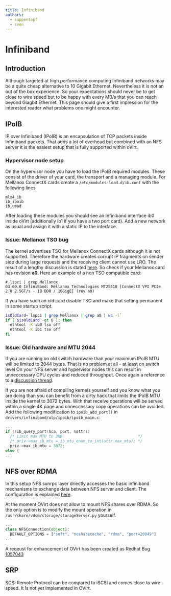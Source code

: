 ```yaml
---
title: Infiniband
authors:
  - suppentopf
  - sven
---
```


# Infiniband

## Introduction

Although targeted at high performance computing Infiniband networks may be a quite cheap alternative to 10 Gigabit Ethernet.
Nevertheless it is not an out of the box experience. So your expectations should never be to get close to wire speed but to be happy with every MB/s that you can reach beyond Giagbit Ethernet.
This page should give a first impression for the interested reader what problems one might encounter.

## IPoIB

IP over Infiniband (IPoIB) is an encapsulation of TCP packets inside Infiniband packets.
That adds a lot of overhead but combined with an NFS server it is the easiest setup that is fully supported within oVirt.

### Hypervisor node setup

On the hypervisor node you have to load the IPoIB required modules. These consist of the driver of your card, the transport and a managing module.
For Mellanox ConnectX cards create a `/etc/modules-load.d/ib.conf` with the following lines

```
mlx4_ib
ib_ipoib
ib_umad
```

After loading these modules you should see an Infiniband interface ib0 inside oVirt (additionally ib1 if you have a two port card).
Add a new network as usual and assign it with a static IP to the interface.

### Issue: Mellanox TSO bug

The kernel advertises TSO for Mellanox ConnectX cards although it is not supported.
Therefore the hardware creates corrupt IP fragments on sender side during large requests and the receiving client cannot use LRO.
The result of a lengthy discussion is stated [here](http://www.spinics.net/lists/linux-rdma/msg17787.html).
So check if your Mellanox card has revision **a0**. Here an example of a non TSO compatible card:

```console
# lspci | grep Mellanox
03:00.0 InfiniBand: Mellanox Technologies MT25418 [ConnectX VPI PCIe 2.0 2.5GT/s - IB DDR / 10GigE] (rev a0)
```

If you have such an old card disable TSO and make that setting permanent in some startup script.

```bash
isOldCard=`lspci | grep Mellanox | grep a0 | wc -l`
if [ $isOldCard -gt 0 ]; then
  ethtool -K ib0 tso off
  ethtool -K ib1 tso off
fi
```

### Issue: Old hardware and MTU 2044

If you are running on old switch hardware than your maximum IPoIB MTU will be limited to 2044 bytes. That is no problem at all - at least on switch level
On your NFS server and hypervisor nodes this can result in unneccessary CPU cycles and reduced throughput.
Once again a reference to a [discussion thread](http://www.spinics.net/lists/linux-rdma/msg15133.html).

If you are not afraid of compiling kernels yourself and you know what you are doing than you can benefit from a dirty hack that limits the IPoIB MTU inside the kernel to 3072 bytes.
With that receive operations will be served within a single 4K page and unneccessary copy operations can be avoided.
Add the following modification to `ipoib_add_port()` in `drivers/infiniband/ulp/ipoib/ipoib_main.c`:
```c
...
if (!ib_query_port(hca, port, &attr))
  /* Limit max MTU to 3KB                                 */
  /* priv->max_ib_mtu = ib_mtu_enum_to_int(attr.max_mtu); */
  priv->max_ib_mtu = 3072;
else {
...
```
## NFS over RDMA

In this setup NFS sunrpc layer driectly accesses the basic infiniband mechanisms to exchange data between NFS server and client.
The configuration is explained [here](https://www.kernel.org/doc/Documentation/filesystems/nfs/nfs-rdma.txt).

At the moment OVirt does not allow to mount NFS shares over RDMA. So the only option is to modify the mount operation in `/usr/share/vdsm/storage/storageServer.py` yourself.
```python
...
class NFSConnection(object):
  DEFAULT_OPTIONS = ["soft", "nosharecache", "rdma", "port=20049"]
...
```

A reqeust for enhancement of OVirt has been created as Redhat Bug [1057043](https://bugzilla.redhat.com/show_bug.cgi?id=1057043)

## SRP

SCSI Remote Protocol can be compared to iSCSI and comes close to wire speed. It is not yet implemented in OVirt.
